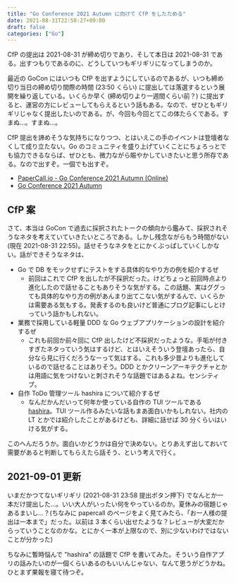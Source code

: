 ```yaml
---
title: "Go Conference 2021 Autumn に向けて CfP をしたためる"
date: 2021-08-31T22:58:27+09:00
draft: false
categories: ["Go"]
---
```


CfP の提出は 2021-08-31 が締め切りであり、そして本日は 2021-08-31 である。出すつもりであるのに、どうしていつもギリギリになってしまうのか。

<!--more-->

最近の GoCon にはいつも CfP を出すようにしているのであるが、いつも締め切り当日の締め切り間際の時間 (23:50 くらい) に提出しては落選するという展開を繰り返している。いくらか早く (締め切りより一週間くらい前？) に提出すると、運営の方にレビューしてもらえるという話もある。なので、ぜひともギリギリじゃなく提出したいのである。が、今回も今回とてこの体たらくである。すまぬ…。すまぬ…。

CfP 提出を諦めそうな気持ちになりつつ、とはいえこの手のイベントは登壇者なくして成り立たない。Go のコミュニティを盛り上げていくことにちょろっとでも協力できるならば、ぜひとも、微力ながら賑やかしていきたいと思う所存である。なので出すぞ。一個でも出すぞ。

- [PaperCall.io - Go Conference 2021 Autumn (Online)](https://www.papercall.io/gocon-tokyo-2021-autumn)
- [Go Conference 2021 Autumn](https://gocon.jp/2021autumn/)

## CfP 案

さて、本当は GoCon で過去に採択されたトークの傾向から鑑みて、採択されそうなネタを考えていていきたいところである。しかし残念ながらもう時間がない (現在 2021-08-31 22:55)。話せそうなネタをとにかくぶっぱしていくしかない。話ができそうなネタは、

- Go で DB をモックせずにテストをする具体的なやり方の例を紹介するぜ
  - 前回はこれで CfP を出したが不採択だった。けどちょっと前回時点より進化したので話せることもありそうな気がする。この話題、実はググっても具体的なやり方の例があんまり出てこない気がするんで、いくらかは需要ある気もする。発表するのも良いけど普通にブログ記事にしとけっていう話かもしれない。
- 業務で採用している軽量 DDD な Go ウェブアプリケーションの設計を紹介するぜ
  - これも前回か前々回に CfP 出したけど不採択だったような。手垢が付きすぎたネタっていう気はするけど、とはいえそういう登壇あったら、自分なら見に行くだろうなーって気はする。これも多少昔よりも進化しているので話せることはありそう。DDD とかクリーンアーキテクチャとかは用語に気をつけないと刺されそうな話題ではあるよね。センシティブ。
- 自作 ToDo 管理ツール hashira について紹介するぜ
  - なんだかんだいって何年か使っている自作の TUI ツールである [hashira](https://github.com/pankona/hashira)。TUI ツール作るみたいな話もまあ面白いかもしれない。社内の LT とかでは紹介したことがあるけども、詳細に話せば 30 分くらいはいける気がする。

このへんだろうか。面白いかどうかは自分で決めない。とりあえず出しておいて需要があると判断してもらえたら話そう、という考えで行く。

## 2021-09-01 更新

いまだかつてないギリギリ (2021-08-31 23:58 提出ボタン押下) でなんとか一本だけ提出した…。いい大人がいったい何をやっているのか。夏休みの宿題じゃあるまいし…？(ちなみに papercall のページをよく見てみたら、「お一人様の提出は一本まで」だった。以前は 3 本くらい出せたような？レビューが大変だからっていうことなのかな。とにかく一本が上限なので、別に少ないわけではないことが分かった)

ちなみに暫時悩んで "hashira" の話題で CfP を書いてみた。そういう自作アプリの話みたいのが一個くらいあるのもいいんじゃない、なんて思うがどうかね。ひとまず果報を寝て待つぞ。
